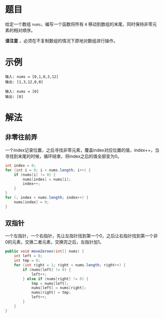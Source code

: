 # 题目

给定一个数组 `nums`，编写一个函数将所有 `0` 移动到数组的末尾，同时保持非零元素的相对顺序。

**请注意** ，必须在不复制数组的情况下原地对数组进行操作。

# 示例

```
输入: nums = [0,1,0,3,12]
输出: [1,3,12,0,0]
```

```
输入: nums = [0]
输出: [0]
```

# 解法

## 非零往前弄

一个index记录位置，之后寻找非零元素，覆盖index对应位置的值，index++，当寻找到末尾的时候，循环结束，将index之后的值全部变为0。

```java
int index = 0;
for (int i = 0; i < nums.length; i++) {
    if (nums[i] != 0) {
        nums[index] = nums[i];
        index++;
    }
}
for (; index < nums.length; index++) {
    nums[index] = 0;
}
```

## 双指针

一个左指针，一个右指针，先让左指针找到第一个0，之后让右指针找到第一个非0的元素，交换二者元素，交换完之后，左指针加1。

```java
public void moveZeroes(int[] nums) {
    int left = 0;
    int tmp = 0;
    for (int right = 1; right < nums.length; right++) {
        if (nums[left] != 0) {
            left++;
        } else if (nums[right] != 0) {
            tmp = nums[left];
            nums[left] = nums[right];
            nums[right] = tmp;
            left++;
        }
    }
}
```

